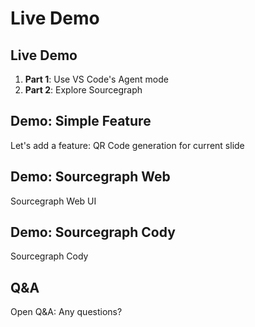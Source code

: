 # Live Demo
<!-- section-time: 20m -->

## Live Demo

1. **Part 1**: Use VS Code's Agent mode
2. **Part 2**: Explore Sourcegraph

## Demo: Simple Feature
<!-- hide-title, lead -->

Let's add a feature: QR Code generation for current slide

<!-- 

0. Write document describing the feature I want.
1. Have a conversation with agent mode: 
  - What are the key files in this repository and what are their roles & resposibilities?
  - What part of the src is responsible for managing the overall "root" slide layout, rather than slide content?
  - What specific parts of code would be relevant for implementing the QR code feature in Step 0's document?
  - Update Step 0's document to provide an implementation plan.
  - Execute the implementation plan.
  - Note the git branch -- relate to system prompt
  - Review the implementation
2. This is overkill for a repo this small and a feature this simple
 -->

## Demo: Sourcegraph Web
<!-- hide-title, lead -->

Sourcegraph Web UI

<!-- 

1. Add a repository: golang
  - Discuss open public repositories v. private/organizational
  - Discuss contexts
  - Search across many different repositories at once
2.. Universal code search
  - Search across repos by author:mrnugget type:{diff,commit}

-->

## Demo: Sourcegraph Cody
<!-- hide-title, lead -->

Sourcegraph Cody

<!-- 

1. Added cody to sourcegraph, so we'll ask Cody about Cody
2. How does Cody's  "Document Code" feature work?
3. Where are golang's goroutines implemented?
  - How do they work at a high level?
4. What are some 

 -->

## Q&A
<!-- hide-title, lead -->

Open Q&A: Any questions?